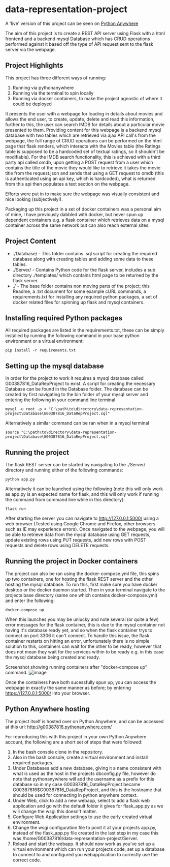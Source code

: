# data-representation-project

A 'live' version of this project can be seen on [Python Anywhere](http://g00387816.pythonanywhere.com/)

The aim of this project is to create a REST API server using Flask with a html frontend and a backend mysql Database which has CRUD operations performed against it based off the type of API request sent to the flask server via the webpage.

## Project Highlights
This project has three different ways of running:
1. Running via pythonanywhere
2. Running via the terminal to spin locally
3. Running via docker containers, to make the project agnostic of where it could be deployed

It presents the user with a webpage for loading in details about movies and allows the end user, to create, update, delete and read this information, further to this, the user can search IMDB for details about a particular movie presented to them.
Providing content for this webpage is a backend mysql database with two tables which are retrieved via ajax API call's from the webpage, the full range of CRUD operations can be performed on the html page that flask renders, which interacts with the Movies table (the Ratings table is supposed to be a hardcoded set of textual ratings, so it shouldn't be modifiable).
For the IMDB search functionality, this is achieved with a third party api called omdb, upon getting a POST request from a user which contains the title of the movie they would like to retrieve it takes the movie title from the request.json and sends that using a GET request to omdb (this is authenticated using an api key, which is hardcoded), what is returned from this api then populates a text section on the webpage. 

Efforts were put in to make sure the webpage was visually consistent and nice looking (subjectively!).

Packaging up this project in a set of docker containers was a personal aim of mine, I have previously dabbled with docker, but never spun up dependent containers e.g. a flask container which retrieves data on a mysql container across the same network but can also reach external sites.


## Project Content

* ./Database/ - This folder contains .sql script for creating the required database along with creating tables and adding some data to these tables.
* ./Server/ - Contains Python code for the flask server, includes a sub directory ./templates/ which contains html page to be returned by the flask server.
* ./ - The base folder contains non moving parts of the project; this Readme, a .txt document for some example cURL commands, a requirements.txt for installing any required python packages, a set of docker related files for spinning up flask and mysql containers.


## Installing required Python packages
All required packages are listed in the requirements.txt, these can be simply installed by running the following command in your base python environment or a virtual environment:
 ```
 pip install -r requirements.txt
 ```

## Setting up the mysql database
In order for the project to work it requires a mysql database called G00387816_DataRepProject to exist.
A script for creating the necessary Database can be found in the Database folder. The database can be created by first navigating to the bin folder of your mysql server and entering the following in your command line terminal
````
mysql -u root -p < "C:\path\to\directory\data-representation-project\Database\G00387816_DataRepProject.sql"
````
Alternatively a similar command can be ran when in a mysql terminal
````
source "C:\path\to\directory\data-representation-project\Database\G00387816_DataRepProject.sql"
````

## Running the project
The flask REST server can be started by navigating to the ./Server/ directory and running either of the following commands:
````
python app.py
````
Alternatively it can be launched using the following (note this will only work as app.py is an expected name for flask, and this will only work if running the command from command line while in this directory):
````
flask run
````
After starting the server you can navigate to http://127.0.0.1:5000/ using a web browser (Tested using Google Chrome and Firefox, other browsers such as IE may experience errors).
Once navigated to the webpage, you will be able to retrieve data from the mysql database using GET requests, update existing rows using PUT requests, add new rows with POST requests and delete rows using DELETE requests.

## Running the project in Docker containers
The project can also be ran using the docker-compose.yml file, this spins up two containers, one for hosting the flask REST server and the other hosting the mysql database.
To run this, first make sure you have docker desktop or the docker daemon started.
Then in your terminal navigate to the projects base directory (same one which contains docker-compose.yml) and enter the following:
````
docker-compose up
````
When this launches you may be unlucky and note several (or quite a few) error messages for the flask container, this is due to the mysql container not having it's database ready yet, and so when the flask container trys to connect on port 3306 it can't connect. To handle this issue, the flask container restarts on hitting an error, unfortunately there is no simple solution to this, containers can wait for the other to be ready, however that does not mean they wait for the services within to be ready e.g. in this case the mysql database being created and ready.

Screenshot showing running containers after "docker-compose up" command.
![image](https://user-images.githubusercontent.com/60199302/144525963-bd9f72ac-6e7b-42d4-ae09-0663a6c2c39f.png)

Once the containers have both sucessfully spun up, you can access the webpage in exactly the same manner as before; by entering https://127.0.0.1:5000/ into your browser.

## Python Anywhere hosting
The project itself is hosted over on Python Anywhere, and can be accessed at this url: http://g00387816.pythonanywhere.com/

For reproducing this with this project in your own Python Anywhere account, the following are a short set of steps that were followed:
1. In the bash console clone in the repository.
2. Also in the bash console, create a virtual environment and install required packages.
3. Under Databases add a new database, giving it a name consistent with what is used as the host in the projects dbconfig.py file, however do note that pythonanywhere will add the username as a prefix for this database so in my case G00387816_DataRepProject became G00387816$G00387816_DataRepProject, and this is the hostname that should be used for connecting in python anywhere context.
4. Under Web, click to add a new webapp, select to add a flask web application and go with the default folder it gives for flask_app.py as we will change the wsgi this doesn't matter.
5. Configure Web Application settings to use the early created virtual environment.
6. Change the wsgi configuration file to point it at your projects app.py, instead of the flask_app.py file created in the last step in my case this was /home/G00387816/data-representation-project/Server.
7. Reload and start the webapp. It should now work as you've set up a virtual environment which can run your projects code, set up a database to connect to and configured you webapplication to correctly use the correct code.
